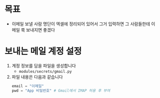 # 목표
* 이메일 보낼 사람 명단이 엑셀에 정리되어 있어서 그거 입력하면 그 사람들한테 이메일 쭉 보내지면 좋겠다

# 보내는 메일 계정 설정
1. 계정 정보를 담을 파일을 생성합니다
   * `modules/secrets/gmail.py`
1. 파일 내용은 다음과 같습니다
   ```python
   email = "이메일"
   pwd = "App 비밀번호" # Gmail에서 IMAP 허용 후 부여
   ```
